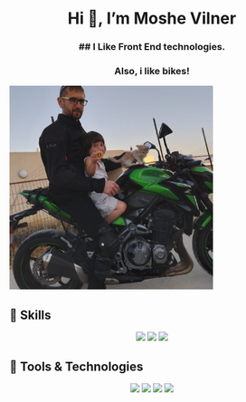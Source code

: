 <h1 align="center">Hi 👋, I’m Moshe Vilner</h1>
<h3 align="center">## I Like Front End technologies.</h3>  
<h3 align="center">Also, i like bikes!</h3> 

<p float="left" margin-left="2px">
<img src="./mee.jpeg" width ='360' alt="me">
</p>

## 🚀 Skills

<p align="center">
  <img src="https://img.shields.io/badge/Code-React-%2361DAFB?style=flat-square&logo=react">
  <img src="https://img.shields.io/badge/Code-Tailwind_CSS-%2338B2AC?style=flat-square&logo=tailwind-css">
  <img src="https://img.shields.io/badge/Code-JavaScript-%23F7DF1E?style=flat-square&logo=javascript">
</p>

## 🔧 Tools & Technologies

<p align="center">
  <img src="https://img.shields.io/badge/Code-HTML5-%23E34F26?style=flat-square&logo=html5">
  <img src="https://img.shields.io/badge/Code-CSS3-%231572B6?style=flat-square&logo=css3">
  <img src="https://img.shields.io/badge/Tools-Git-%23F05032?style=flat-square&logo=git">
  <img src="https://img.shields.io/badge/Tools-Visual_Studio_Code-%23007ACC?style=flat-square&logo=visual-studio-code">
</p>
